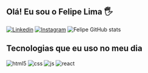 ## Olá! Eu sou o Felipe Lima 🖐️
[![Linkedin](https://img.shields.io/badge/linkedin-FF0000?style=for-the-badge&logo=youtube&logoColor=white)](https://www.linkedin.com/in/felipelimars/)
[![Instagram](https://img.shields.io/badge/Instagram-E4405F?style=for-the-badge&logo=instagram&logoColor=white)](https://instagram.com/felipelimars)
![Felipe GitHub stats](https://github-readme-stats.vercel.app/api?username=felipelimars&show_icons=true&theme=dracula&count_private=true)
## Tecnologias que eu uso no meu dia
<div style="display: inline_block">
  <img align="center" alt="html5" src="https://img.shields.io/badge/HTML5-E34F26?style=for-the-badge&logo=html5&logoColor=white" />
  <img align="center" alt="css" src="https://img.shields.io/badge/CSS3-1572B6?style=for-the-badge&logo=css3&logoColor=white" />
  <img align="center" alt="js" src="https://img.shields.io/badge/JavaScript-F7DF1E?style=for-the-badge&logo=javascript&logoColor=black" />
  <img align="center" alt="react" src="https://img.shields.io/badge/React-20232A?style=for-the-badge&logo=react&logoColor=61DAFB" />
</div><br/>
